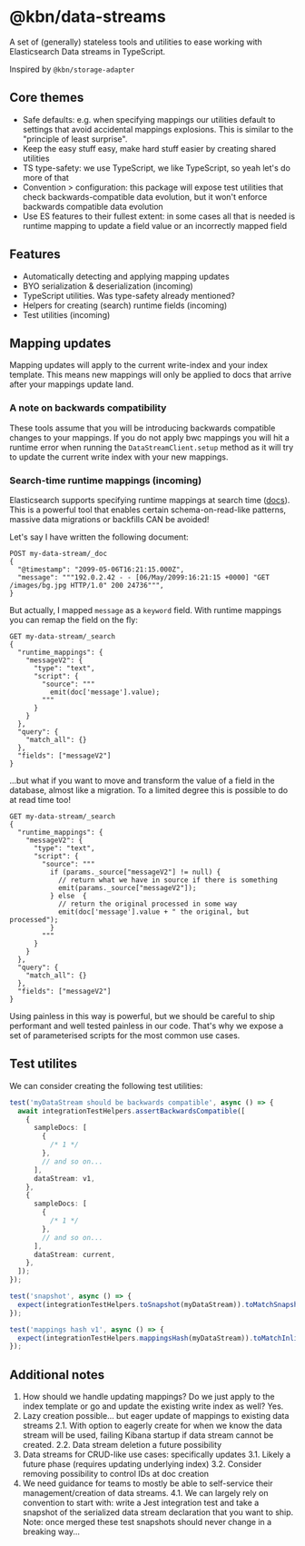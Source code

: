 # @kbn/data-streams

A set of (generally) stateless tools and utilities to ease working with Elasticsearch Data streams in TypeScript.

Inspired by `@kbn/storage-adapter`

## Core themes

* Safe defaults: e.g. when specifying mappings our utilities default to settings that avoid accidental mappings explosions. This is similar to the "principle of least surprise".
* Keep the easy stuff easy, make hard stuff easier by creating shared utilities
* TS type-safety: we use TypeScript, we like TypeScript, so yeah let's do more of that
* Convention > configuration: this package will expose test utilities that check backwards-compatible data evolution, but it won't enforce backwards compatible data evolution
* Use ES features to their fullest extent: in some cases all that is needed is runtime mapping to update a field value or an incorrectly mapped field

## Features

* Automatically detecting and applying mapping updates
* BYO serialization & deserialization (incoming)
* TypeScript utilities. Was type-safety already mentioned?
* Helpers for creating (search) runtime fields (incoming)
* Test utilities (incoming)


## Mapping updates

Mapping updates will apply to the current write-index and your index template. This means new mappings will only be applied to docs that arrive after your mappings update land.

### A note on backwards compatibility

These tools assume that you will be introducing backwards compatible changes to your mappings. If you do not apply bwc mappings you will hit a runtime error when running the `DataStreamClient.setup` method as it will try to update the current write index with your new mappings.

### Search-time runtime mappings (incoming)

Elasticsearch supports specifying runtime mappings at search time ([docs](https://www.elastic.co/docs/manage-data/data-store/mapping/define-runtime-fields-in-search-request)). This is a powerful tool that enables certain schema-on-read-like patterns, massive data migrations or backfills CAN be avoided!

Let's say I have written the following document:

```
POST my-data-stream/_doc
{
  "@timestamp": "2099-05-06T16:21:15.000Z",
  "message": """192.0.2.42 - - [06/May/2099:16:21:15 +0000] "GET /images/bg.jpg HTTP/1.0" 200 24736""",
}
```

But actually, I mapped `message` as a `keyword` field. With runtime mappings you can remap the field on the fly:

```
GET my-data-stream/_search
{
  "runtime_mappings": {
    "messageV2": {
      "type": "text",
      "script": {
        "source": """
          emit(doc['message'].value);
        """
      }
    }
  },
  "query": {
    "match_all": {}
  },
  "fields": ["messageV2"]
}
```

...but what if you want to move and transform the value of a field in the database, almost like a migration. To a limited degree this is possible to do at read time too!

```
GET my-data-stream/_search
{
  "runtime_mappings": {
    "messageV2": {
      "type": "text",
      "script": {
        "source": """
          if (params._source["messageV2"] != null) {
            // return what we have in source if there is something
            emit(params._source["messageV2"]);
          } else  {
            // return the original processed in some way
            emit(doc['message'].value + " the original, but processed");
          }
        """
      }
    }
  },
  "query": {
    "match_all": {}
  },
  "fields": ["messageV2"]
}
```

Using painless in this way is powerful, but we should be careful to ship performant and well tested painless in our code. That's why we expose a set of parameterised scripts for the most common use cases.

## Test utilites

We can consider creating the following test utilities:

```ts
test('myDataStream should be backwards compatible', async () => {
  await integrationTestHelpers.assertBackwardsCompatible([
    {
      sampleDocs: [
        {
          /* 1 */
        },
        // and so on...
      ],
      dataStream: v1,
    },
    {
      sampleDocs: [
        {
          /* 1 */
        },
        // and so on...
      ],
      dataStream: current,
    },
  ]);
});

test('snapshot', async () => {
  expect(integrationTestHelpers.toSnapshot(myDataStream)).toMatchSnapshot();
});

test('mappings hash v1', async () => {
  expect(integrationTestHelpers.mappingsHash(myDataStream)).toMatchInlineSnapshot(`hash-1`);
});
```

## Additional notes

1. How should we handle updating mappings? Do we just apply to the index template or go and update the existing write index as well? Yes.
2. Lazy creation possible... but eager update of mappings to existing data streams
   2.1. With option to eagerly create for when we know the data stream will be used, failing Kibana startup if data stream cannot be created.
   2.2. Data stream deletion a future possibility
3. Data streams for CRUD-like use cases: specifically updates
   3.1. Likely a future phase (requires updating underlying index)
   3.2. Consider removing possibility to control IDs at doc creation
4. We need guidance for teams to mostly be able to self-service their management/creation of data streams.
   4.1. We can largely rely on convention to start with: write a Jest integration test and take a snapshot of the serialized data stream declaration that you want to ship. Note: once merged these test snapshots should never change in a breaking way...
